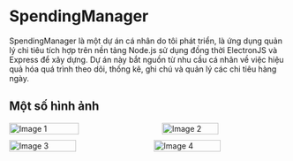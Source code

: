 # SpendingManager
SpendingManager là một dự án cá nhân do tôi phát triển, là ứng dụng quản lý chi tiêu tích hợp trên nền tảng Node.js sử dụng đồng thời ElectronJS và Express để xây dựng. Dự án này bắt nguồn từ nhu cầu cá nhân về việc hiệu quả hóa quá trình theo dõi, thống kê, ghi chú và quản lý các chi tiêu hàng ngày.

## Một số hình ảnh

<div style="display: flex; width: 100%; justify-content: space-between;">
    <img src="https://github.com/ALR2310/SpendingManager/assets/87233160/c9f31fd3-ab36-431b-a655-b5c88e44eb4d" alt="Image 1" style="width: 50%; margin-right: 10px;">
    <img src="https://github.com/ALR2310/SpendingManager/assets/87233160/a6c89655-19dd-4391-81d1-b49f6939c505" alt="Image 2" style="width: 45%; margin-left: 10px;">
</div>

<div style="display: flex; width: 100%; justify-content: space-between; margin-top: 10px;">
    <img src="https://github.com/ALR2310/SpendingManager/assets/87233160/50f47d4d-5c61-4c7a-b6ec-37d3a6ca6a23" alt="Image 3" style="width: 50%; margin-right: 10px;">
    <img src="https://github.com/ALR2310/SpendingManager/assets/87233160/9616d948-89f5-4ddd-b9f9-1eb098dc1b6a" alt="Image 4" style="width: 50%; margin-left: 10px;">
</div>
